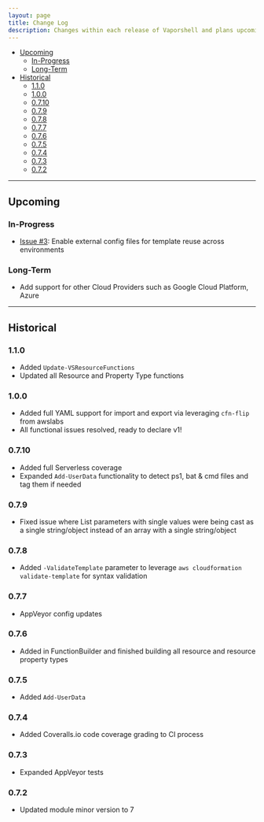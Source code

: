 ```yaml
---
layout: page 
title: Change Log
description: Changes within each release of Vaporshell and plans upcoming
---
```

<!-- TOC -->

- [Upcoming](#upcoming)
    - [In-Progress](#in-progress)
    - [Long-Term](#long-term)
- [Historical](#historical)
    - [1.1.0](#110)
    - [1.0.0](#100)
    - [0.7.10](#0710)
    - [0.7.9](#079)
    - [0.7.8](#078)
    - [0.7.7](#077)
    - [0.7.6](#076)
    - [0.7.5](#075)
    - [0.7.4](#074)
    - [0.7.3](#073)
    - [0.7.2](#072)

<!-- /TOC -->

***

## Upcoming

### In-Progress

- [Issue #3](https://github.com/scrthq/Vaporshell/issues/3): Enable external config files for template reuse across environments

### Long-Term

- Add support for other Cloud Providers such as Google Cloud Platform, Azure


***

## Historical

### 1.1.0

- Added `Update-VSResourceFunctions`
- Updated all Resource and Property Type functions

### 1.0.0

- Added full YAML support for import and export via leveraging `cfn-flip` from awslabs
- All functional issues resolved, ready to declare v1!  


### 0.7.10

- Added full Serverless coverage
- Expanded `Add-UserData` functionality to detect ps1, bat & cmd files and tag them if needed


### 0.7.9

- Fixed issue where List parameters with single values were being cast as a single string/object instead of an array with a single string/object


### 0.7.8

- Added `-ValidateTemplate` parameter to leverage `aws cloudformation validate-template` for syntax validation


### 0.7.7

- AppVeyor config updates


### 0.7.6 

- Added in FunctionBuilder and finished building all resource and resource property types


### 0.7.5 

- Added `Add-UserData`


### 0.7.4 

- Added Coveralls.io code coverage grading to CI process


### 0.7.3

- Expanded AppVeyor tests


### 0.7.2

- Updated module minor version to 7